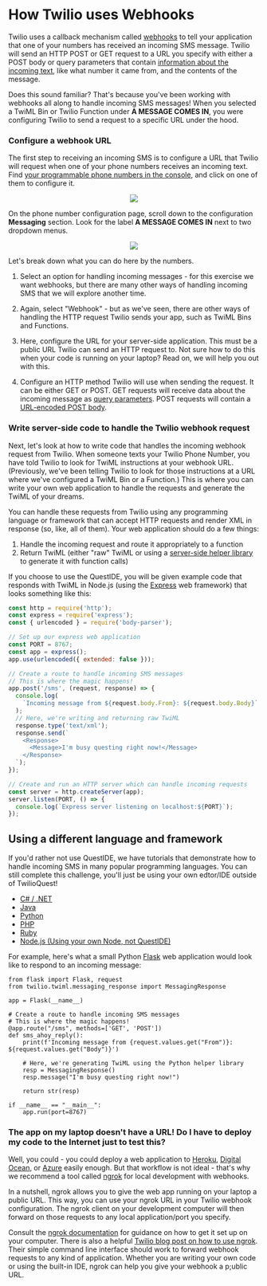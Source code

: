 # How Twilio uses Webhooks

Twilio uses a callback mechanism called [webhooks](https://www.twilio.com/docs/glossary/what-is-a-webhook) to tell your application that one of your numbers has received an incoming SMS message. Twilio will send an HTTP POST or GET request to a URL you specify with either a POST body or query parameters that contain [information about the incoming text](https://www.twilio.com/docs/sms/twiml#twilios-request-to-your-application), like what number it came from, and the contents of the message.

Does this sound familiar? That's because you've been working with webhooks all along to handle incoming SMS messages! When you selected a TwiML Bin or Twilio Function under **A MESSAGE COMES IN**, you were configuring Twilio to send a request to a specific URL under the hood.

### Configure a webhook URL

The first step to receiving an incoming SMS is to configure a URL that Twilio will request when one of your phone numbers receives an incoming text. Find [your programmable phone numbers in the console](https://www.twilio.com/console/phone-numbers/incoming), and click on one of them to configure it.

<center>
  <img src="images/programmable_sms/active-numbers.png" />
</center>

On the phone number configuration page, scroll down to the configuration **Messaging** section. Look for the label **A MESSAGE COMES IN** next to two dropdown menus.

<center>
  <img src="images/console/sms_webhooks.png" />
</center>

Let's break down what you can do here by the numbers.

1. Select an option for handling incoming messages - for this exercise we want webhooks, but there are many other ways of handling incoming SMS that we will explore another time.

2. Again, select "Webhook" - but as we've seen, there are other ways of handling the HTTP request Twilio sends your app, such as TwiML Bins and Functions.

3. Here, configure the URL for your server-side application. This must be a public URL Twilio can send an HTTP request to. Not sure how to do this when your code is running on your laptop? Read on, we will help you out with this.

4. Configure an HTTP method Twilio will use when sending the request. It can be either GET or POST. GET requests will receive data about the incoming message as [query parameters](https://en.wikipedia.org/wiki/Query_string). POST requests will contain a [URL-encoded POST body](https://stackoverflow.com/questions/14551194/how-are-parameters-sent-in-an-http-post-request).

### Write server-side code to handle the Twilio webhook request

Next, let's look at how to write code that handles the incoming webhook request from Twilio. When someone texts your Twilio Phone Number, you have told Twilio to look for TwiML instructions at your webhook URL. (Previously, we've been telling Twilio to look for those instructions at a URL where we've configured a TwiML Bin or a Function.) This is where you can write your own web application to handle the requests and generate the TwiML of your dreams.

You can handle these requests from Twilio using any programming language or framework that can accept HTTP requests and render XML in response (so, like, all of them). Your web application should do a few things:

1. Handle the incoming request and route it appropriately to a function
2. Return TwiML (either "raw" TwiML or using a [server-side helper library](https://www.twilio.com/docs/libraries) to generate it with function calls)

If you choose to use the QuestIDE, you will be given example code that responds with TwiML in Node.js (using the [Express](https://expressjs.com/) web framework) that looks something like this:

```js
const http = require('http');
const express = require('express');
const { urlencoded } = require('body-parser');

// Set up our express web application
const PORT = 8767;
const app = express();
app.use(urlencoded({ extended: false }));

// Create a route to handle incoming SMS messages
// This is where the magic happens!
app.post('/sms', (request, response) => {
  console.log(
    `Incoming message from ${request.body.From}: ${request.body.Body}`
  );
  // Here, we're writing and returning raw TwiML
  response.type('text/xml');
  response.send(`
    <Response>
      <Message>I'm busy questing right now!</Message>
    </Response>
  `);
});

// Create and run an HTTP server which can handle incoming requests
const server = http.createServer(app);
server.listen(PORT, () => {
  console.log(`Express server listening on localhost:${PORT}`);
});
```

## Using a different language and framework

If you'd rather not use QuestIDE, we have tutorials that demonstrate how to handle incoming SMS in many popular programming languages. You can still complete this challenge, you'll just be using your own edtor/IDE outside of TwilioQuest!

- [C# / .NET](https://www.twilio.com/docs/sms/tutorials/how-to-receive-and-reply-csharp)
- [Java](https://www.twilio.com/docs/sms/tutorials/how-to-receive-and-reply-java)
- [Python](https://www.twilio.com/docs/sms/tutorials/how-to-receive-and-reply-python)
- [PHP](https://www.twilio.com/docs/sms/tutorials/how-to-receive-and-reply-php)
- [Ruby](https://www.twilio.com/docs/sms/tutorials/how-to-receive-and-reply-ruby)
- [Node.js (Using your own Node, not QuestIDE)](https://www.twilio.com/docs/sms/tutorials/how-to-receive-and-reply-node-js)

For example, here's what a small Python [Flask](http://flask.pocoo.org/) web application would look like to respond to an incoming message:

```
from flask import Flask, request
from twilio.twiml.messaging_response import MessagingResponse

app = Flask(__name__)

# Create a route to handle incoming SMS messages
# This is where the magic happens!
@app.route("/sms", methods=['GET', 'POST'])
def sms_ahoy_reply():
    print(f'Incoming message from {request.values.get("From")}: ${request.values.get("Body")}')

    # Here, we're generating TwiML using the Python helper library
    resp = MessagingResponse()
    resp.message("I'm busy questing right now!")

    return str(resp)

if __name__ == "__main__":
    app.run(port=8767)
```

### The app on my laptop doesn't have a URL! Do I have to deploy my code to the Internet just to test this?

Well, you could - you could deploy a web application to [Heroku](https://www.heroku.com/), [Digital Ocean](https://www.digitalocean.com/), or [Azure](https://azure.microsoft.com/en-us/) easily enough. But that workflow is not ideal - that's why we recommend a tool called [ngrok](https://ngrok.com/) for local development with webhooks.

In a nutshell, ngrok allows you to give the web app running on your laptop a public URL. This way, you can use your ngrok URL in your Twilio webhook configuration. The ngrok client on your development computer will then forward on those requests to any local application/port you specify.

Consult the [ngrok documentation](https://ngrok.com/docs) for guidance on how to get it set up on your computer. There is also a helpful [Twilio blog post on how to use ngrok](https://www.twilio.com/blog/2015/09/6-awesome-reasons-to-use-ngrok-when-testing-webhooks.html). Their simple command line interface should work to forward webhook requests to any kind of application. Whether you are writing your own code or using the built-in IDE, ngrok can help you give your webhook a p;ublic URL.
